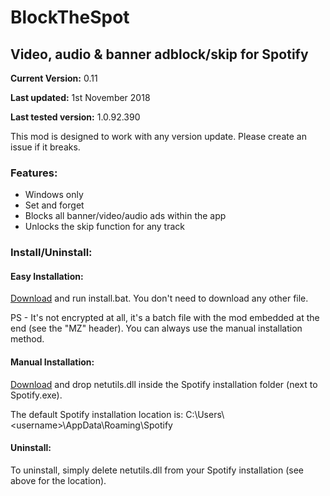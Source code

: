 # BlockTheSpot

## Video, audio & banner adblock/skip for Spotify

**Current Version:** 0.11

**Last updated:** 1st November 2018

**Last tested version:** 1.0.92.390

This mod is designed to work with any version update. Please create an issue if it breaks.

### Features:
* Windows only
* Set and forget
* Blocks all banner/video/audio ads within the app
* Unlocks the skip function for any track

### Install/Uninstall:

#### Easy Installation:
[Download](https://github.com/master131/BlockTheSpot/raw/master/install.bat) and run install.bat. You don't need to download any other file. 

PS - It's not encrypted at all, it's a batch file with the mod embedded at the end (see the "MZ" header). You can always use the manual installation method.

#### Manual Installation:
[Download](https://github.com/master131/BlockTheSpot/raw/master/netutils.dll) and drop netutils.dll inside the Spotify installation folder (next to Spotify.exe).

The default Spotify installation location is: C:\Users&#92;&lt;username&gt;\AppData\Roaming\Spotify

#### Uninstall:
To uninstall, simply delete netutils.dll from your Spotify installation (see above for the location).
